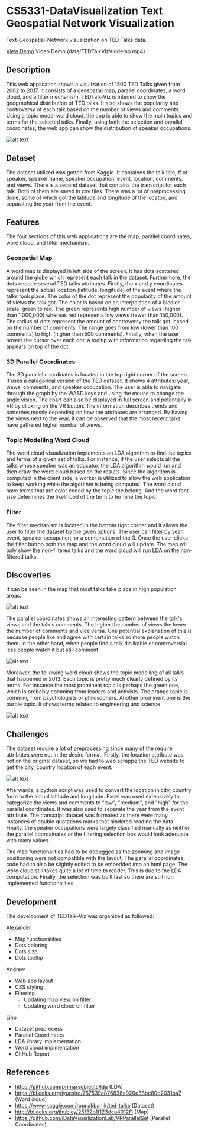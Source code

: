 # CS5331-DataVisualization Text Geospatial Network Visualization
Text-Geospatial-Network visualization on TED Talks data.

[View Demo](https://lvrg12.github.io/TEDTalk-Viz/)
Video Demo (data/TEDTalkVizViddemo.mp4)

## Description
This web application shows a visulization of 1500 TED Talks given from 2002 to 2017. It consists of a geospatial map, parallel coordinates, a word cloud, and a filter mechanism. TEDTalk-Viz is inteded to show the geographical distribution of TED talks. It also shows the popularity and controversy of each talk based on the number of views and comments. Using a topic model word cloud, the app is able to show the main topics and terms for the selected talks. Finally, using both the selection and parallel coordinates, the web app can show the distribution of speaker occupations.

![alt text](media/demo.gif)

## Dataset
The dataset utilized was gotten from Kaggle. It containes the talk title, # of speaker, speaker name, speaker occupation, event, location, comments, and views. There is a second dataset that contains the transcript for each talk. Both of them are saved in csv files. There was a lot of preprocessing done, some of which got the latitude and longitude of the locaton, and separating the year from the event.

## Features
The four sections of this web applications are the map, parallel coordinates, word cloud, and filter mechanism.

### Geospatial Map
A word map is displayed in left side of the screen. It has dots scattered around the globe which represent each talk in the dataset. Furthermore, the dots encode several TED talks attributes. Firstly, the x and y coordinates represent the actual location (latitude, longitude) of the event where the talks took place. The color of the dot represent the popularity of the amount of views the talk got. The color is based on an interpolation of a bicolor scale, green to red. The green represents high number of views (higher than 1,000,000) whereas red represents low views (fewer than 150,000). The radius of dots represent the amount of controversy the talk got, based on the number of comments. The range goes from low (lower than 100 comments) to high (higher than 500 comments). Finally, when the user hovers the cursor over each dot, a tooltip with information regarding the talk appears on top of the dot.

### 3D Parallel Coordinates
The 3D parallel coordinates is located in the top right corner of the screen. It uses a categorical version of the TED dataset. It shows 4 attributes: year, views, comments, and speaker occupation. The user is able to navigate through the graph by the WASD keys and using the mouse to change the angle vision. The chart can also be displayed in full screen and potentially in VR by clicking on the VR button. The information describes trends and patternes mostly depending on how the attributes are arranged. By having the views next to the year, it can be observed that the most recent talks have gathered higher number of views.

### Topic Modelling Word Cloud
The word cloud visualization implements an LDA algorithm to find the topics and terms of a given set of talks. For instance, if the user selects all the talks whose speaker was an educator, the LDA algorithm would run and then draw the word cloud based on the results. Since the algorithm is computed in the client side, a worker is utilized to allow the web application to keep working while the algorithm is being computed. The word cloud have terms that are color coded by the topic the belong. And the word font size determines the likelihood of the term to termine the topic.

### Filter
The filter mechanism is located in the bottom right corner and it allows the user to filter the dataset by the given options. The user can filter by year, event, speaker occupation, or a combination of the 3. Once the user clicks the filter button both the map and the word cloud will update. The map will only show the non-filtered talks and the word cloud will run LDA on the non-filtered talks.

## Discoveries

It can be seen in the map that most talks take place in high population areas.

![alt text](media/map.png)

The parallel coordinates shows an interesting pattern between the talk's views and the talk's comments. The higher the number of views the lower the number of comments and vice versa. One potential explanation of this is because people like and agree with certain talks so more people watch them. In the other hand, when people find a talk dislikable or controversial less people watch it but still comment.

![alt text](media/parcoords.png)

Moreover, the following word cloud shows the topic modelling of all talks that happened in 2013. Each topic is pretty much clearly defined by its terms. For instance the most prominent topic is perhaps the green one, which is probably comming from leaders and activists. The orange topic is comming from psychologists or philosophers. Another prominent one is the purple topic. It shows terms related to engineering and science.

![alt text](media/wordcloud.png)

## Challenges
The dataset require a lot of preprocessing since many of the require attributes were not in the desire format. Firstly, the location attribute was not on the original dataset, so we had to web scrappe the TED website to get the city, country location of each event.

![alt text](media/webscrapping.png)

Afterwards, a python script was used to convert the location in city, country form to the actual latitude and longitude. Excel was used extensively to categorize the views and comments to "low", "medium", and "high" for the parallel coordinates. It was also used to separate the year from the event attribute. The transcript dataset was formated as there were many instances of double quotations marks that hindered reading the data. Finally, the speaker occupations were largely classified manually as neither the parallel coordainates or the filtering selection box would look adequate with many values.

The map functionalities had to be debugged as the zooming and image positioning were not compatible with the layout. The parallel coordinates code had to also be slightly edited to be embedded into an html page. The word cloud still takes quite a lot of time to render. This is due to the LDA computation. Finally, the selection was built last so there are still non implemented functionalities.

## Development
The development of TEDTalk-Viz was organized as followed:

Alexander
- Map functionalities
- Dots coloring
- Dots size
- Dots tooltip

Andrew
- Web app layout
- CSS styling
- Filtering
  - Updating map view on filter
  - Updating word cloud on filter

Lino
- Dataset preprocess
- Parallel Coordinates
- LDA library implementation
- Word cloud implmentation
- GitHub Report

## References
- https://github.com/primaryobjects/lda (LDA)
- https://bl.ocks.org/jyucsiro/767539a876836e920e38bc80d2031ba7 (Word cloud)
- https://www.kaggle.com/rounakbanik/ted-talks (Dataset)
- http://bl.ocks.org/jhubley/25f32b1f123dca4012f1 (Map)
- https://github.com/iDataVisualizationLab/VRParallelSet (Parallel Coordinates)
